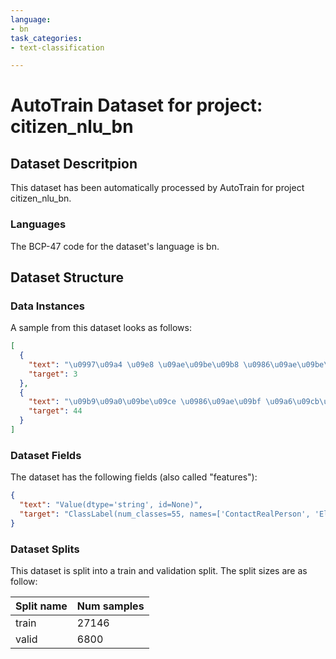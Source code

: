 ```yaml
---
language:
- bn
task_categories:
- text-classification

---
```

# AutoTrain Dataset for project: citizen_nlu_bn

## Dataset Descritpion

This dataset has been automatically processed by AutoTrain for project citizen_nlu_bn.

### Languages

The BCP-47 code for the dataset's language is bn.

## Dataset Structure

### Data Instances

A sample from this dataset looks as follows:

```json
[
  {
    "text": "\u0997\u09a4 \u09e8 \u09ae\u09be\u09b8 \u0986\u09ae\u09be\u09b0 \u0986\u0997\u09c7 \u0995\u09b0\u09cb \u09a8\u09be \u0986\u09ae\u09bf \u0995\u09a4 \u09a6\u09bf\u09a8 \u09aa\u09b0\u09c7 \u09b0\u0995\u09cd\u09a4 \u09a6\u09bf\u09a4\u09c7 \u09aa\u09be\u09b0\u09bf?",
    "target": 3
  },
  {
    "text": "\u09b9\u09a0\u09be\u09ce \u0986\u09ae\u09bf \u09a6\u09cb\u0995\u09be\u09a8\u09c7 \u09af\u09be\u0993\u09af\u09bc\u09be\u09b0 \u099c\u09a8\u09cd\u09af \u098f\u0995\u099f\u09bf \u0996\u09be\u09b2\u09bf \u09b0\u09be\u09b8\u09cd\u09a4\u09be\u09af\u09bc \u09b9\u09be\u0981\u099f\u099b\u09bf\u09b2\u09be\u09ae \u09b8\u09be\u09a6\u09be \u09b0\u0999\u09c7\u09b0 \u0993\u09ac\u09bf 005639 \u0986\u09ae\u09bf \u09b0\u09bf\u09aa\u09cb\u09b0\u09cd\u099f \u0995\u09b0\u09ac \u09af\u0996\u09a8 \u0986\u09ae\u09bf \u09a4\u09be\u09b0 \u0995\u09be\u099b\u09c7 \u0986\u09b8\u09ac \u098f\u09ac\u0982 \u09a7\u09be\u0995\u09cd\u0995\u09be \u09a6\u09bf\u09af\u09bc\u09c7 \u099a\u09b2\u09c7 \u09af\u09be\u09ac",
    "target": 44
  }
]
```

### Dataset Fields

The dataset has the following fields (also called "features"):

```json
{
  "text": "Value(dtype='string', id=None)",
  "target": "ClassLabel(num_classes=55, names=['ContactRealPerson', 'Eligibility For BloodDonationWithComorbidities', 'EligibilityForBloodDonationAgeLimit', 'EligibilityForBloodDonationCovidGap', 'EligibilityForBloodDonationForPregnantWomen', 'EligibilityForBloodDonationGap', 'EligibilityForBloodDonationSTD', 'EligibilityForBloodReceiversBloodGroup', 'EligitbilityForVaccine', 'InquiryForCovidActiveCasesCount', 'InquiryForCovidDeathCount', 'InquiryForCovidPrevention', 'InquiryForCovidRecentCasesCount', 'InquiryForCovidTotalCasesCount', 'InquiryForDoctorConsultation', 'InquiryForQuarantinePeriod', 'InquiryForTravelRestrictions', 'InquiryForVaccinationRequirements', 'InquiryForVaccineCost', 'InquiryForVaccineCount', 'InquiryOfContact', 'InquiryOfCovidSymptoms', 'InquiryOfEmergencyContact', 'InquiryOfLocation', 'InquiryOfLockdownDetails', 'InquiryOfTiming', 'InquiryofBloodDonationRequirements', 'InquiryofBloodReceivalRequirements', 'InquiryofPostBloodDonationCareSchemes', 'InquiryofPostBloodDonationCertificate', 'InquiryofPostBloodDonationEffects', 'InquiryofPostBloodReceivalCareSchemes', 'InquiryofPostBloodReceivalEffects', 'InquiryofVaccinationAgeLimit', 'IntentForBloodDonationAppointment', 'IntentForBloodReceivalAppointment', 'ReportingAnimalAbuse', 'ReportingAnimalPoaching', 'ReportingChildAbuse', 'ReportingCyberCrime', 'ReportingDomesticViolence', 'ReportingDowry', 'ReportingDrugConsumption', 'ReportingDrugTrafficing', 'ReportingHitAndRun', 'ReportingMissingPerson', 'ReportingMissingPets', 'ReportingMissingVehicle', 'ReportingMurder', 'ReportingPropertyTakeOver', 'ReportingSexualAssault', 'ReportingTheft', 'ReportingTresspassing', 'ReportingVehicleAccident', 'StatusOfFIR'], id=None)"
}
```

### Dataset Splits

This dataset is split into a train and validation split. The split sizes are as follow:

| Split name   | Num samples         |
| ------------ | ------------------- |
| train        | 27146 |
| valid        | 6800 |
